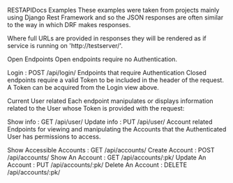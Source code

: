 RESTAPIDocs Examples
These examples were taken from projects mainly using Django Rest Framework and so the JSON responses are often similar to the way in which DRF makes responses.

Where full URLs are provided in responses they will be rendered as if service is running on 'http://testserver/'.

Open Endpoints
Open endpoints require no Authentication.

Login : POST /api/login/
Endpoints that require Authentication
Closed endpoints require a valid Token to be included in the header of the request. A Token can be acquired from the Login view above.

Current User related
Each endpoint manipulates or displays information related to the User whose Token is provided with the request:

Show info : GET /api/user/
Update info : PUT /api/user/
Account related
Endpoints for viewing and manipulating the Accounts that the Authenticated User has permissions to access.

Show Accessible Accounts : GET /api/accounts/
Create Account : POST /api/accounts/
Show An Account : GET /api/accounts/:pk/
Update An Account : PUT /api/accounts/:pk/
Delete An Account : DELETE /api/accounts/:pk/
